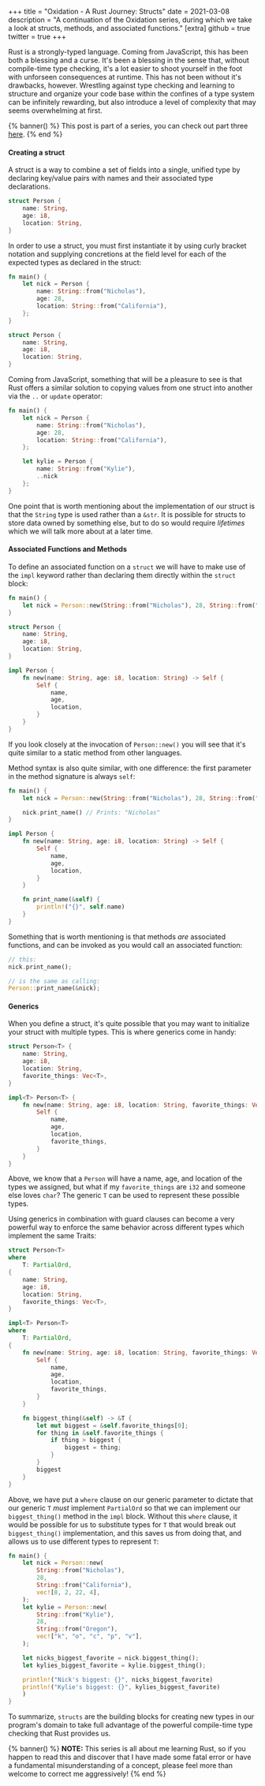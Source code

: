 +++
title = "Oxidation - A Rust Journey: Structs"
date = 2021-03-08
description = "A continuation of the Oxidation series, during which we take a look at structs, methods, and associated functions."
[extra]
github = true
twitter = true
+++

Rust is a strongly-typed language. Coming from JavaScript, this has been both a blessing and a curse. It's been a blessing in the sense that, without compile-time type checking, it's a lot easier to shoot yourself in the foot with unforseen consequences at runtime. This has not been without it's drawbacks, however. Wrestling against type checking and learning to structure and organize your code base within the confines of a type system can be infinitely rewarding, but also introduce a level of complexity that may seems overwhelming at first.

{% banner() %}
This post is part of a series, you can check out part three <a href="/blog/rust-part-three/">here</a>.
{% end %}

#### Creating a struct

A struct is a way to combine a set of fields into a single, unified type by declaring key/value pairs with names and their associated type declarations.

```rs
struct Person {
    name: String,
    age: i8,
    location: String,
}
```

In order to use a struct, you must first instantiate it by using curly bracket notation and supplying concretions at the field level for each of the expected types as declared in the struct:

```rs
fn main() {
    let nick = Person {
        name: String::from("Nicholas"),
        age: 28,
        location: String::from("California"),
    };
}

struct Person {
    name: String,
    age: i8,
    location: String,
}
```

Coming from JavaScript, something that will be a pleasure to see is that Rust offers a similar solution to copying values from one struct into another via the `..` or `update` operator:

```rs
fn main() {
    let nick = Person {
        name: String::from("Nicholas"),
        age: 28,
        location: String::from("California"),
    };

    let kylie = Person {
        name: String::from("Kylie"),
        ..nick
    };
}
```

One point that is worth mentioning about the implementation of our struct is that the `String` type is used rather than a `&str`. It is possible for structs to store data owned by something else, but to do so would require _lifetimes_ which we will talk more about at a later time.

#### Associated Functions and Methods

To define an associated function on a `struct` we will have to make use of the `impl` keyword rather than declaring them directly within the `struct` block:

```rs
fn main() {
    let nick = Person::new(String::from("Nicholas"), 28, String::from("California"));
}

struct Person {
    name: String,
    age: i8,
    location: String,
}

impl Person {
    fn new(name: String, age: i8, location: String) -> Self {
        Self {
            name,
            age,
            location,
        }
    }
}
```

If you look closely at the invocation of `Person::new()` you will see that it's quite similar to a static method from other languages.

Method syntax is also quite similar, with one difference: the first parameter in the method signature is always `self`:

```rs
fn main() {
    let nick = Person::new(String::from("Nicholas"), 28, String::from("California"));

    nick.print_name() // Prints: "Nicholas"
}

impl Person {
    fn new(name: String, age: i8, location: String) -> Self {
        Self {
            name,
            age,
            location,
        }
    }

    fn print_name(&self) {
        println!("{}", self.name)
    }
}
```

Something that is worth mentioning is that methods *are* associated functions, and can be invoked as you would call an associated function:

```rs
// this:
nick.print_name();

// is the same as calling:
Person::print_name(&nick);
```

#### Generics

When you define a struct, it's quite possible that you may want to initialize your struct with multiple types. This is where generics come in handy:

```rs
struct Person<T> {
    name: String,
    age: i8,
    location: String,
    favorite_things: Vec<T>,
}

impl<T> Person<T> {
    fn new(name: String, age: i8, location: String, favorite_things: Vec<T>) -> Self {
        Self {
            name,
            age,
            location,
            favorite_things,
        }
    }
}
```

Above, we know that a `Person` will have a name, age, and location of the types we assigned, but what if my `favorite_things` are `i32` and someone else loves `char`? The generic `T` can be used to represent these possible types.

Using generics in combination with guard clauses can become a very powerful way to enforce the same behavior across different types which implement the same Traits:

```rs
struct Person<T>
where
    T: PartialOrd,
{
    name: String,
    age: i8,
    location: String,
    favorite_things: Vec<T>,
}

impl<T> Person<T>
where
    T: PartialOrd,
{
    fn new(name: String, age: i8, location: String, favorite_things: Vec<T>) -> Self {
        Self {
            name,
            age,
            location,
            favorite_things,
        }
    }

    fn biggest_thing(&self) -> &T {
        let mut biggest = &self.favorite_things[0];
        for thing in &self.favorite_things {
            if thing > biggest {
                biggest = thing;
            }
        }
        biggest
    }
}
```

Above, we have put a `where` clause on our generic parameter to dictate that our generic `T` _must_ implement `PartialOrd` so that we can implement our `biggest_thing()` method in the `impl` block. Without this `where` clause, it would be possible for us to substitute types for `T` that would break out `biggest_thing()` implementation, and this saves us from doing that, and allows us to use different types to represent `T`:

```rs
fn main() {
    let nick = Person::new(
        String::from("Nicholas"),
        28,
        String::from("California"),
        vec![8, 2, 22, 4],
    );
    let kylie = Person::new(
        String::from("Kylie"),
        28,
        String::from("Oregon"),
        vec!["k", "o", "c", "p", "v"],
    );

    let nicks_biggest_favorite = nick.biggest_thing();
    let kylies_biggest_favorite = kylie.biggest_thing();

    println!("Nick's biggest: {}", nicks_biggest_favorite)
    println!("Kylie's biggest: {}", kylies_biggest_favorite)
    )
}
```

To summarize, `structs` are the building blocks for creating new types in our program's domain to take full advantage of the powerful compile-time type checking that Rust provides us.


{% banner() %}
<b>NOTE:</b> This series is all about me learning Rust, so if you happen to read this and discover that I have made some fatal error or have a fundamental misunderstanding of a concept, please feel more than welcome to correct me aggressively!
{% end %}

[1]: https://doc.rust-lang.org/book/ch02-00-guessing-game-tutorial.html
[2]: https://doc.rust-lang.org/book/title-page.html
